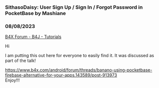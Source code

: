 ### SithasoDaisy: User Sign Up / Sign In / Forgot Password in PocketBase by Mashiane
### 08/08/2023
[B4X Forum - B4J - Tutorials](https://www.b4x.com/android/forum/threads/149486/)

Hi  
  
I am putting this out here for everyone to easily find it. It was discussed as part of the talk!  
  
<https://www.b4x.com/android/forum/threads/banano-using-pocketbase-firebase-alternative-for-your-apps.143589/post-913973>  
Enjoy!!!